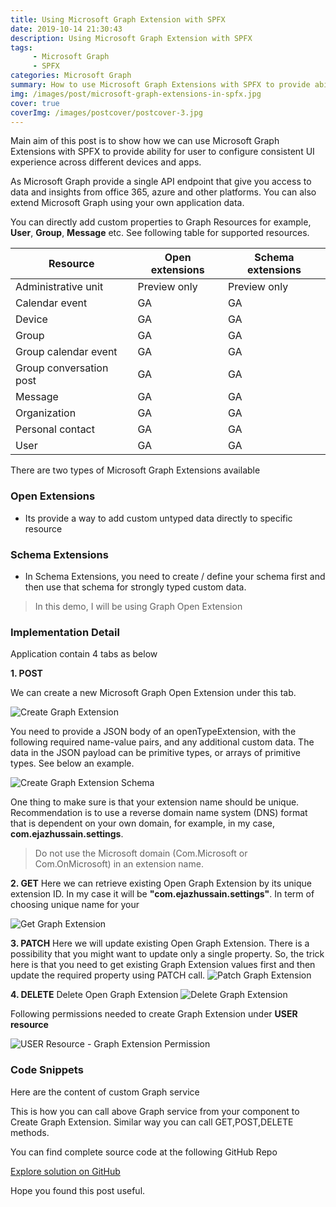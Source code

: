 ```yaml
---
title: Using Microsoft Graph Extension with SPFX
date: 2019-10-14 21:30:43
description: Using Microsoft Graph Extension with SPFX
tags:
     - Microsoft Graph
     - SPFX
categories: Microsoft Graph
summary: How to use Microsoft Graph Extensions with SPFX to provide ability for user to configure consistent UI experience across different devices.
img: /images/post/microsoft-graph-extensions-in-spfx.jpg
cover: true
coverImg: /images/postcover/postcover-3.jpg
---
```



Main aim of this post is to show how we can use Microsoft Graph Extensions with SPFX to provide ability for user to configure consistent UI experience across different devices and apps.

As Microsoft Graph provide a single API endpoint that give you access to data and insights from office 365, azure and other platforms. 
You can also extend Microsoft Graph using your own application data.

You can directly add custom properties to Graph Resources for example, <strong>User</strong>, <strong>Group</strong>, <strong>Message</strong> etc. See following table for supported resources. 


| Resource                | Open extensions | Schema extensions |
|-------------------------|-----------------|-------------------|
| Administrative unit     | Preview only    | Preview only      |
| Calendar event          | GA              | GA                |
| Device                  | GA              | GA                |
| Group                   | GA              | GA                |
| Group calendar event    | GA              | GA                |
| Group conversation post | GA              | GA                |
| Message                 | GA              | GA                |
| Organization            | GA              | GA                |
| Personal contact        | GA              | GA                |
| User                    | GA              | GA                |

There are two types of Microsoft Graph Extensions available 

### Open Extensions
- Its provide a way to add custom untyped data directly to specific resource

### Schema Extensions
- In Schema Extensions, you need to create / define your schema first and then use that schema for strongly typed custom data.

> In this demo, I will be using Graph Open Extension

### Implementation Detail

Application contain 4 tabs as below

**1. POST**

We can create a new Microsoft Graph Open Extension under this tab.

![Create Graph Extension](create-graph-extension.png)

You need to provide a JSON body of an openTypeExtension, with the following required name-value pairs, and any additional custom data. The data in the JSON payload can be primitive types, or arrays of primitive types. See below an example.

![Create Graph Extension Schema](create-graph-extension-schema.png)

One thing to make sure is that your extension name should be unique. Recommendation is to use a reverse domain name system (DNS) format that is dependent on your own domain, for example, in my case, **com.ejazhussain.settings**. 

> Do not use the Microsoft domain (Com.Microsoft or Com.OnMicrosoft) in an extension name.


**2. GET**
Here we can retrieve existing Open Graph Extension by its unique extension ID. In my case it will be **"com.ejazhussain.settings"**.
In term of choosing unique name for your 

![Get Graph Extension](get-graph-extension.png)

**3. PATCH**
Here we will update existing Open Graph Extension. There is a possibility that you might want to update only a single property. So, the trick here is that you need to get existing Graph Extension values first and then update the required property using PATCH call.
![Patch Graph Extension](patch-graph-extension.png)

**4. DELETE**
Delete Open Graph Extension
![Delete Graph Extension](delete-graph-extension.png)

Following permissions needed to create Graph Extension under **USER resource**

![USER Resource - Graph Extension Permission](graph-extension-user-permissions.png)


### Code Snippets

Here are the content of custom Graph service  
<script src="https://gist.github.com/ejazhussain/df5d08ead2250ec12fd230bda46f25d2.js"></script>


This is how you can call above Graph service from your component to Create Graph Extension. Similar way you can call GET,POST,DELETE methods.
<script src="https://gist.github.com/ejazhussain/0467bd80e158f5c4b224c1b9a5815d5a.js"></script>

You can find complete source code at the following GitHub Repo

<a href="https://github.com/ejazhussain/react-msgraph-extension" class="is-primary button is-medium github">
    <span class="icon is-medium">
      <i class="fab fa-github"></i>
    </span>
    <span>Explore solution on GitHub</span>
  </a>



  Hope you found this post useful.